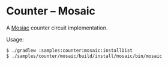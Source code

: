 Counter – Mosaic
================

A [Mosiac](https://github.com/JakeWharton/mosaic) counter circuit implementation.

Usage:

```bash
$ ./gradlew :samples:counter:mosaic:installDist
$ ./samples/counter/mosaic/build/install/mosaic/bin/mosaic
```
